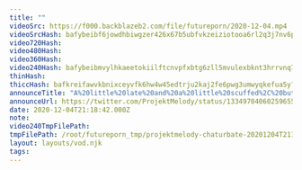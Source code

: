 ```yaml
---
title: ""
videoSrc: https://f000.backblazeb2.com/file/futureporn/2020-12-04.mp4
videoSrcHash: bafybeibf6jowdhbiwgzer426x67b5ubfvkzeiziotooa6rl2q3j7nv6pvi?filename=projektmelody-chaturbate-20201204T211842Z-source.mp4
video720Hash: 
video480Hash: 
video360Hash: 
video240Hash: bafybeibmvylhkaeetokiilftcnvpfxbtg6zll5mvulexbknt3hrrvnq72m?filename=projektmelody-chaturbate-20201204T211842Z-240p.mp4
thinHash: 
thiccHash: bafkreifawvkbnixceyvfk6hw4w45edtrju2kaj2fe6pwg3umwyqkefua5y?filename=20201204T211842Z-thicc.jpg
announceTitle: "A%20little%20late%20and%20a%20little%20scuffed%2C%20but%20I%27m%20online%21%21"
announceUrl: https://twitter.com/ProjektMelody/status/1334970406025965571
date: 2020-12-04T21:18:42.000Z
note: 
video240TmpFilePath: 
tmpFilePath: /root/futureporn_tmp/projektmelody-chaturbate-20201204T211842Z-source.mp4
layout: layouts/vod.njk
tags:
---
```

